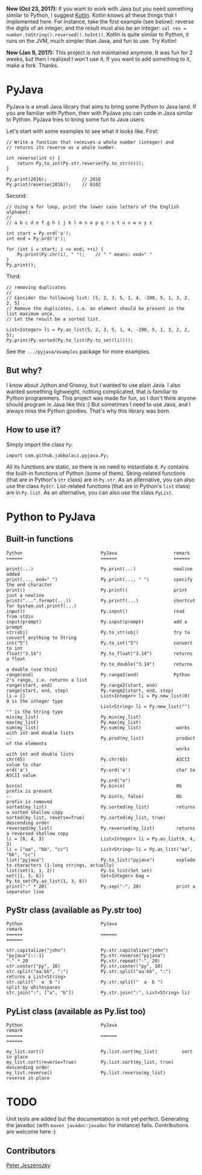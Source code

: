 **New (Oct 23, 2017):** If you want to work with Java but you need something
similar to Python, I suggest [Kotlin](https://en.wikipedia.org/wiki/Kotlin_(programming_language)).
Kotlin knows all these things that I implemented here. For instance,
take the first example (see below): reverse the digits of an integer,
and the result must also be an integer: `val res = number.toString().reversed().toInt()`.
Kotlin is quite similar to Python, it runs on the JVM, much simpler than
Java, and fun to use. Try Kotlin!

**New (Jan 9, 2017):** This project is not maintained anymore. It was fun
for 2 weeks, but then I realized I won't use it. If you want to add something
to it, make a fork. Thanks.

PyJava
======

PyJava is a small Java library that aims to bring some Python to Java land.
If you are familiar with Python, then with PyJava you can code
in Java similar to Python. PyJava tries to bring some fun to Java
users.

Let's start with some examples to see what it looks like. First:

    // Write a function that receives a whole number (integer) and
    // returns its reverse as a whole number.

    int reverse(int n) {
        return Py.to_int(Py.str.reverse(Py.to_str(n)));
    }

    Py.print(2016);             // 2016
    Py.print(reverse(2016));    // 6102

Second:

    // Using a for loop, print the lower case letters of the English alphabet:
    //
    // a b c d e f g h i j k l m n o p q r s t u v w x y z

    int start = Py.ord('a');
    int end = Py.ord('z');

    for (int i = start; i <= end; ++i) {
        Py.print(Py.chr(i), " ");    // " " means: end=" "
    }
    Py.print();

Third:

	// removing duplicates
	//
	// Consider the following list: [5, 2, 3, 5, 1, 4, -200, 5, 1, 3, 2, 2, 5] .
	// Remove the duplicates, i.e. an element should be present in the list maximum once.
	// Let the result be a sorted list.

	List<Integer> li = Py.as_list(5, 2, 3, 5, 1, 4, -200, 5, 1, 3, 2, 2, 5);
	Py.print(Py.sorted(Py.to_list(Py.to_set(li))));

See the `.../pyjava/examples` package for more examples.

But why?
--------
I know about Jython and Groovy, but I wanted to use plain Java.
I also wanted something lighweight, nothing complicated, that is
familiar to Python programmers. This project was made for fun,
so I don't think anyone should program in Java like this :)
But sometimes I need to use Java, and I always miss the
Python goodies. That's why this library was born.

How to use it?
--------------
Simply import the class `Py`:

    import com.github.jabbalaci.pyjava.Py;

All its functions are static, so there is no need to instantiate it.
`Py` contains the built-in functions of Python (some of them).
String-related functions (that are in Python's `str` class) are
in `Py.str`. As an alternative, you can also use the class `PyStr`.
List-related functions (that are in Python's `list` class) are
in `Py.list`. As an alternative, you can also use the class `PyList`.

Python to PyJava
================

Built-in functions
------------------

    Python                             PyJava                     remark
    ======                             ======                     ======

    print(...)                         Py.print(...)              newline added
    print(..., end=" ")                Py.print(..., " ")         specify the end character
    print()                            Py.print()                 print just a newline
    print("...".format(...))           Py.printf(...)             shortcut for System.out.printf(...)
    input()                            Py.input()                 read from stdin
    input(prompt)                      Py.input(prompt)           add a prompt
    str(obj)                           Py.to_str(obj)             try to convert anything to String
    int("5")                           Py.to_int("5")             convert to int
    float("3.14")                      Py.to_float("3.14")        returns a float
                                       Py.to_double("3.14")       returns a double (use this)
    range(end)                         Py.range2(end)             Python 2's range, i.e. returns a list
    range(start, end)                  Py.range2(start, end)
    range(start, end, step)            Py.range2(start, end, step)
    li = []                            List<Integer> li = Py.new_list(0)    0 is the integer type
                                       List<String> li = Py.new_list("")    "" is the String type
    min(my_list)                       Py.min(my_list)
    max(my_list)                       Py.max(my_list)
    sum(my_list)                       Py.sum(my_list)             works with int and double lists
    --                                 Py.prod(my_list)            product of the elements
                                                                   works with int and double lists
    chr(65)                            Py.chr(65)                  ASCII value to char
    ord('a')                           Py.ord('a')                 char to ASCII value
                                       Py.ord("a")
    bin(n)                             Py.bin(n)                   0b prefix is present
    --                                 Py.bin(n, false)            0b prefix is removed
    sorted(my_list)                    Py.sorted(my_list)          returns a sorted shallow copy
    sorted(my_list, reverse=True)      Py.sorted(my_list, true)    descending order
    reversed(my_list)                  Py.reversed(my_list)        returns a reversed shallow copy
    li = [6, 4, 3]                     List<Integer> li = Py.as_list(6, 4, 3)
    li = ["aa", "bb", "cc"]            List<String> li = Py.as_list("aa", "bb", "cc")
    list("pyjava")                     Py.to_list("pyjava")        explode to characters (1-long strings, actually)
    list(set(1, 1, 2))                 Py.to_list(Set set)
    set([1, 3, 6])                     Set<Integer> bag = Py.to_set(Py.as_list(1, 3, 6))
    print("-" * 20)                    Py.sep("-", 20)             print a separator line


PyStr class (available as Py.str too)
------------------------------------------

    Python                             PyJava                               remark
    ======                             ======                               ======

    str.capitalize("john")             Py.str.capitalize("john")
    "pyjava"[::-1]                     Py.str.reverse("pyjava")
    "-" * 20                           Py.str.repeat("-", 20)
    str.center("py", 10)               Py.str.center("py", 10)
    str.split("aa:bb", ":")            Py.str.split("aa:bb", ":")           returns a List<String>
    str.split("  a  b ")               Py.str.split("  a  b ")              split by whitespaces
    str.join(":", ["a", "b"])          Py.str.join(":", List<String> li)


PyList class (available as Py.list too)
---------------------------------------

    Python                             PyJava                        remark
    ======                             ======                        ======

    my_list.sort()                     Py.list.sort(my_list)         sort in place
    my_list.sort(reverse=True)         Py.list.sort(my_list, true)   descending order
    my_list.reverse()                  Py.list.reverse(my_list)      reverse in place


TODO
====

Unit tests are added but the documentation is not yet perfect. Generating the javadoc
(with `maven javadoc:javadoc` for instance) fails. Contributions are welcome here :)

Contributors
------------

[Peter Jeszenszky](https://github.com/jeszy75)

